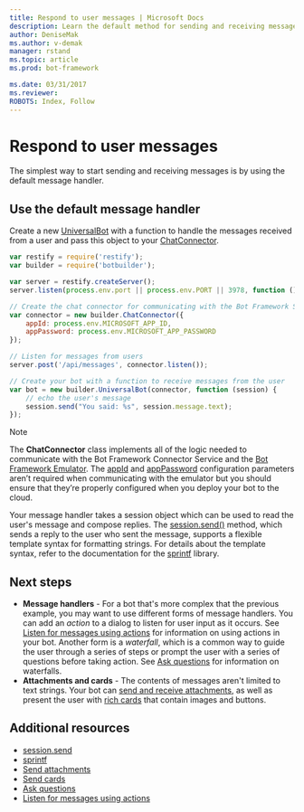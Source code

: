 ```yaml
---
title: Respond to user messages | Microsoft Docs
description: Learn the default method for sending and receiving messages in the Bot Builder SDK for Node.js.
author: DeniseMak
ms.author: v-demak
manager: rstand
ms.topic: article
ms.prod: bot-framework

ms.date: 03/31/2017
ms.reviewer:
ROBOTS: Index, Follow
---
```

# Respond to user messages

The simplest way to start sending and receiving messages is by using the default message handler. 

## Use the default message handler
Create a new [UniversalBot][UniversalBot] with a function to handle the messages received from a user 
and pass this object to your [ChatConnector][ChatConnector].

```javascript
var restify = require('restify');
var builder = require('botbuilder');

var server = restify.createServer();
server.listen(process.env.port || process.env.PORT || 3978, function () { });

// Create the chat connector for communicating with the Bot Framework Service
var connector = new builder.ChatConnector({
    appId: process.env.MICROSOFT_APP_ID,
    appPassword: process.env.MICROSOFT_APP_PASSWORD
});

// Listen for messages from users 
server.post('/api/messages', connector.listen());

// Create your bot with a function to receive messages from the user
var bot = new builder.UniversalBot(connector, function (session) {
    // echo the user's message
    session.send("You said: %s", session.message.text);
});
```

> [!NOTE] 
> The **ChatConnector** class implements all of the logic needed to communicate with the Bot Framework Connector Service and the [Bot Framework Emulator][emulator]. 
> The [appId][appId] and [appPassword][appPassword] configuration parameters aren’t required when communicating with the emulator but you should ensure that they’re properly configured when you deploy your bot to the cloud. 

Your message handler takes a session object which can be used to read the user's message and compose replies. 
The [session.send()][SessionSend] method, which sends a reply to the user who sent the message, supports a flexible template syntax for formatting strings.
For details about the template syntax, refer to the documentation for the [sprintf][sprintf] library.

## Next steps

* **Message handlers** - For a bot that's more complex that the previous example, you may want to use different forms of message handlers. You can add an *action* to a dialog to listen for user input as it occurs. See [Listen for messages using actions](bot-builder-nodejs-global-handlers.md) for information on using actions in your bot. Another form is a *waterfall*, which is a common way to guide the user through a series of steps or prompt the user with a series of questions before taking action. See [Ask questions](bot-builder-nodejs-prompts.md) for information on waterfalls.
* **Attachments and cards** - The contents of messages aren't limited to text strings. Your bot can [send and receive attachments][SendAttachments], as well as present the user with [rich cards][SendCardWithButtons] that contain images and buttons.



## Additional resources

* [session.send][SessionSend]
* [sprintf][sprintf]
* [Send attachments][SendAttachments]
* [Send cards][SendCardWithButtons]
* [Ask questions](~/nodejs/bot-builder-nodejs-prompts.md)
* [Listen for messages using actions]( ~/nodejs/bot-builder-nodejs-global-handlers.md)


[SendAttachments]: ~/nodejs/bot-builder-nodejs-send-receive-attachments.md
[SendCardWithButtons]: ~/nodejs/bot-builder-nodejs-send-card-buttons.md
[sprintf]: https://github.com/alexei/sprintf.js
[emulator]: ~/debug-bots-emulator.md
[appId]: https://docs.botframework.com/en-us/node/builder/chat-reference/interfaces/_botbuilder_d_.ichatconnectorsettings.html#appid
[appPassword]: https://docs.botframework.com/en-us/node/builder/chat-reference/interfaces/_botbuilder_d_.ichatconnectorsettings.html#apppassword
[SessionSend]: https://docs.botframework.com/en-us/node/builder/chat-reference/classes/_botbuilder_d_.session#send
[UniversalBot]: https://docs.botframework.com/en-us/node/builder/chat-reference/classes/_botbuilder_d_.universalbot.html
[ChatConnector]: https://docs.botframework.com/en-us/node/builder/chat-reference/classes/_botbuilder_d_.chatconnector